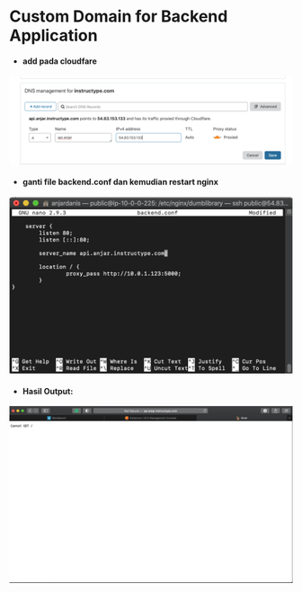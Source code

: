 # Custom Domain for Backend Application

* #### add pada cloudfare
![01](assets/01.png)

* #### ganti file backend.conf dan kemudian restart nginx
![02](assets/02.png)

* #### Hasil Output:
![03](assets/03.png)